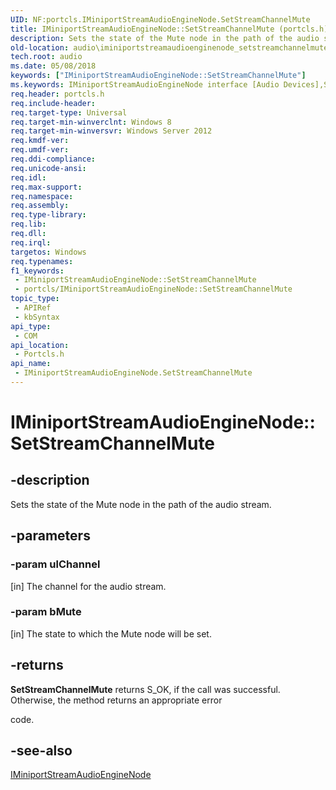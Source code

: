 ```yaml
---
UID: NF:portcls.IMiniportStreamAudioEngineNode.SetStreamChannelMute
title: IMiniportStreamAudioEngineNode::SetStreamChannelMute (portcls.h)
description: Sets the state of the Mute node in the path of the audio stream.
old-location: audio\iminiportstreamaudioenginenode_setstreamchannelmute.htm
tech.root: audio
ms.date: 05/08/2018
keywords: ["IMiniportStreamAudioEngineNode::SetStreamChannelMute"]
ms.keywords: IMiniportStreamAudioEngineNode interface [Audio Devices],SetStreamChannelMute method, IMiniportStreamAudioEngineNode.SetStreamChannelMute, IMiniportStreamAudioEngineNode::SetStreamChannelMute, SetStreamChannelMute, SetStreamChannelMute method [Audio Devices], SetStreamChannelMute method [Audio Devices],IMiniportStreamAudioEngineNode interface, audio.iminiportstreamaudioenginenode_setstreamchannelmute, portcls/IMiniportStreamAudioEngineNode::SetStreamChannelMute
req.header: portcls.h
req.include-header: 
req.target-type: Universal
req.target-min-winverclnt: Windows 8
req.target-min-winversvr: Windows Server 2012
req.kmdf-ver: 
req.umdf-ver: 
req.ddi-compliance: 
req.unicode-ansi: 
req.idl: 
req.max-support: 
req.namespace: 
req.assembly: 
req.type-library: 
req.lib: 
req.dll: 
req.irql: 
targetos: Windows
req.typenames: 
f1_keywords:
 - IMiniportStreamAudioEngineNode::SetStreamChannelMute
 - portcls/IMiniportStreamAudioEngineNode::SetStreamChannelMute
topic_type:
 - APIRef
 - kbSyntax
api_type:
 - COM
api_location:
 - Portcls.h
api_name:
 - IMiniportStreamAudioEngineNode.SetStreamChannelMute
---
```


# IMiniportStreamAudioEngineNode::SetStreamChannelMute


## -description

Sets the state of the Mute node in the path of the audio stream.

## -parameters

### -param ulChannel 

[in]
The channel for the audio stream.

### -param bMute 

[in]
The state to which the Mute node will be set.

## -returns

<b>SetStreamChannelMute</b> returns S_OK, if the call was successful. Otherwise, the method returns an appropriate error 

code.

## -see-also

<a href="/windows-hardware/drivers/ddi/portcls/nn-portcls-iminiportstreamaudioenginenode">IMiniportStreamAudioEngineNode</a>
